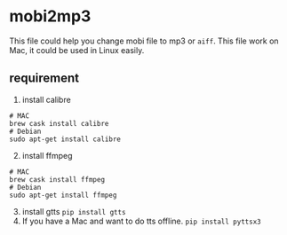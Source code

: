 # mobi2mp3

This file could help you change mobi file to mp3 or `aiff`. This file work on Mac, it could be used in Linux easily.

## requirement

1. install calibre

```
# MAC
brew cask install calibre
# Debian
sudo apt-get install calibre
```
2. install ffmpeg

```
# MAC
brew cask install ffmpeg
# Debian
sudo apt-get install ffmpeg
```

3. install gtts `pip install gtts`
4. If you have a Mac and want to do tts offline. `pip install pyttsx3`